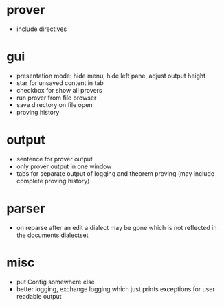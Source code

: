 # prover
* include directives

# gui
* presentation mode: hide menu, hide left pane, adjust output height
* star for unsaved content in tab
* checkbox for show all provers
* run prover from file browser
* save directory on file open
* proving history

# output
* sentence for prover output
* only prover output in one window
* tabs for separate output of logging and theorem proving (may include complete proving history)

# parser
* on reparse after an edit a dialect may be gone which is not reflected in the documents dialectset

# misc
* put Config somewhere else
* better logging, exchange logging which just prints exceptions for user readable output
